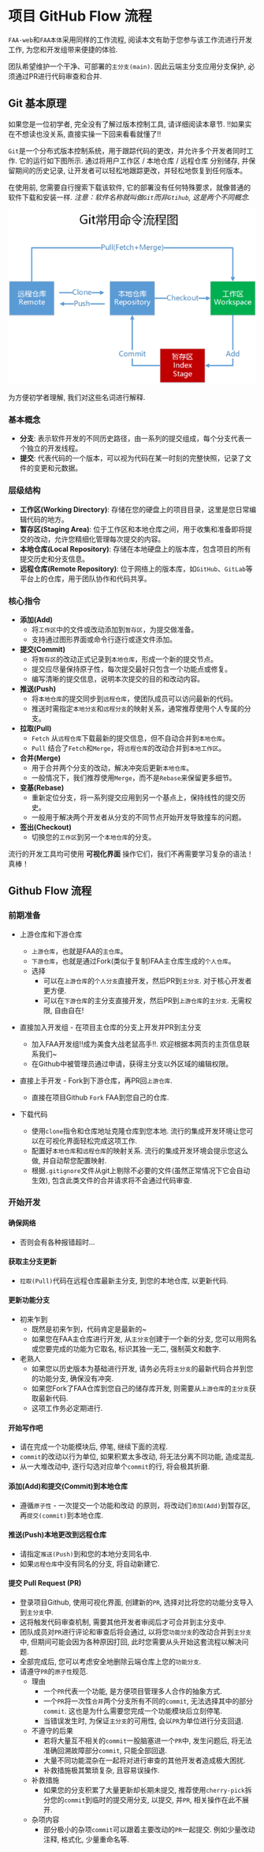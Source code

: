 # 项目 GitHub Flow 流程

`FAA-web`和`FAA本体`采用同样的工作流程, 阅读本文有助于您参与该工作流进行开发工作, 为您和开发组带来便捷的体验.

团队希望维护一个干净、可部署的`主分支(main)`. 因此云端主分支应用分支保护, 必须通过PR进行代码审查和合并.

## Git 基本原理

如果您是一位初学者, 完全没有了解过版本控制工具, 请详细阅读本章节.
!!如果实在不想读也没关系, 直接实操一下回来看看就懂了!!

`Git`是一个分布式版本控制系统，用于跟踪代码的更改，并允许多个开发者同时工作. 它的运行如下图所示.
通过将用户工作区 / 本地仓库 / 远程仓库 分别储存, 并保留期间的历史记录, 让开发者可以轻松地跟踪更改，并轻松地恢复到任何版本。

在使用前, 您需要自行搜索下载该软件, 它的部署没有任何特殊要求，就像普通的软件下载和安装一样.
*注意：软件名称就叫做`Git`而非`Gtihub`, 这是两个不同概念.*

![alt text](./image/Git流程图.png)

为方便初学者理解, 我们对这些名词进行解释.

### 基本概念

* **分支**: 表示软件开发的不同历史路径，由一系列的提交组成，每个分支代表一个独立的开发线程。
* **提交**: 代表代码的一个版本，可以视为代码在某一时刻的完整快照，记录了文件的变更和元数据。

### 层级结构

* **工作区(Working Directory)**: 存储在您的硬盘上的项目目录，这里是您日常编辑代码的地方。
* **暂存区(Staging Area)**: 位于工作区和本地仓库之间，用于收集和准备即将提交的改动，允许您精细化管理每次提交的内容。
* **本地仓库(Local Repository)**: 存储在本地硬盘上的版本库，包含项目的所有提交历史和分支信息。
* **远程仓库(Remote Repository)**: 位于网络上的版本库，如`GitHub`、`GitLab`等平台上的仓库，用于团队协作和代码共享。

### 核心指令

* **添加(Add)**
  * 将`工作区`中的文件或改动添加到`暂存区`，为提交做准备。
  * 支持通过图形界面或命令行逐行或逐文件添加。
* **提交(Commit)**
  * 将`暂存区`的改动正式记录到`本地仓库`，形成一个新的提交节点。
  * 提交应尽量保持原子性，每次提交最好只包含一个功能点或修复。
  * 编写清晰的提交信息，说明本次提交的目的和改动内容。
* **推送(Push)**
  * 将`本地仓库`的提交同步到`远程仓库`，使团队成员可以访问最新的代码。
  * 推送时需指定`本地分支`和`远程分支`的映射关系，通常推荐使用个人专属的分支。
* **拉取(Pull)**
  * `Fetch` 从`远程仓库`下载最新的提交信息，但不自动合并到`本地仓库`。
  * `Pull` 结合了`Fetch`和`Merge`，将`远程仓库`的改动合并到`本地工作区`。
* **合并(Merge)**
  * 用于合并两个分支的改动，解决冲突后更新`本地仓库`。
  * 一般情况下，我们推荐使用`Merge`，而不是`Rebase`来保留更多细节。
* **变基(Rebase)**
  * 重新定位分支，将一系列提交应用到另一个基点上，保持线性的提交历史。
  * 一般用于解决两个开发者从分支的不同节点开始开发导致撞车的问题。
* **签出(Checkout)**
  * 切换您的`工作区`到另一个`本地仓库`的分支。
  
流行的开发工具均可使用 **可视化界面** 操作它们，我们不再需要学习复杂的语法！真棒！

## Github Flow 流程

### 前期准备

* 上游仓库和下游仓库
  * `上游仓库`，也就是FAA的`主仓库`。
  * `下游仓库`，也就是通过Fork(类似于复制)FAA主仓库生成的`个人仓库`。
  * 选择
    * 可以在`上游仓库`的`个人分支`直接开发，然后PR到`主分支`. 对于核心开发者更方便.
    * 可以在`下游仓库`的主分支直接开发，然后PR到`上游仓库`的`主分支`. 无需权限, 自由自在!

* 直接加入开发组 - 在项目主仓库的分支上开发并PR到主分支
  * 加入FAA开发组!!成为美食大战老鼠高手!!. 欢迎根据本网页的主页信息联系我们~
  * 在Github中被管理员通过申请，获得主分支以外区域的编辑权限。
  
* 直接上手开发 - Fork到下游仓库，再PR回`上游仓库`.
  * 直接在项目Github `Fork` FAA到您自己的仓库.

* 下载代码
  * 使用`clone`指令和仓库地址克隆仓库到您本地. 流行的集成开发环境让您可以在可视化界面轻松完成这项工作.
  * 配置好`本地仓库`和`远程仓库`的映射关系. 流行的集成开发环境会提示您这么做, 并自动帮您配置映射.
  * 根据`.gitignore`文件从git上剔除不必要的文件(虽然正常情况下它会自动生效), 包含此类文件的合并请求将不会通过代码审查.

### 开始开发

#### 确保网络

* 否则会有各种报错超时...
  
#### 获取主分支更新

* `拉取(Pull)`代码在远程仓库最新主分支, 到您的本地仓库, 以更新代码.

#### 更新功能分支

* 初来乍到
  * 既然是初来乍到，代码肯定是最新的~
  * 如果您在FAA主仓库进行开发, 从`主分支`创建于一个新的分支, 您可以用网名或您要完成的功能为它取名, 标识其独一无二, 强制英文和数字.
* 老熟人
  * 如果您以历史版本为基础进行开发, 请务必先将`主分支`的最新代码合并到您的功能分支, 确保没有冲突.
  * 如果您Fork了FAA仓库到您自己的储存库开发, 则需要从`上游仓库`的`主分支`获取最新代码.
  * 这项工作务必定期进行.

#### 开始写作吧

* 请在完成一个功能模块后, 停笔, 继续下面的流程.
* `commit`的改动以行为单位, 如果积累太多改动, 将无法分离不同功能, 造成混乱.
* 从一大堆改动中, 逐行勾选对应单个`commit`的行, 将会极其折磨.

#### 添加(Add)和提交(Commit)到本地仓库

* 遵循`原子性` - 一次提交一个功能和改动 的原则，将改动们`添加(Add)`到暂存区, 再`提交(commit)`到本地仓库.
  
#### 推送(Push)本地更改到远程仓库

* 请指定`推送(Push)`到和您的本地分支同名中.
* 如果`远程仓库`中没有同名的分支, 将自动新建它.
  
#### 提交 Pull Request (PR)

* 登录项目Github, 使用可视化界面, 创建新的`PR`, 选择对比将您的功能分支导入到`主分支`中.
* 这将触发代码审查机制, 需要其他开发者审阅后才可合并到主分支中.
* 团队成员对`PR`进行评论和审查后将会通过, 以将您`功能分支`的改动合并到`主分支`中, 但期间可能会因为各种原因打回, 此时您需要从头开始这套流程以解决问题.
* 全部完成后, 您可以考虑安全地删除云端仓库上您的`功能分支`.
* 请遵守`PR`的`原子性`规范.
  * 理由
    * 一个`PR`代表一个功能, 是方便项目管理多人合作的抽象方式.
    * 一个`PR`将一次性`合并`两个分支所有不同的`commit`, 无法选择其中的部分`commit`. 这也是为什么需要您完成一个功能模块后立刻停笔.
    * 当错误发生时, 为保证`主分支`的可用性, 会以`PR`为单位进行分支回退.
  * 不遵守的后果
    * 若将大量互不相关的`commit`一股脑塞进一个`PR`中, 发生问题后, 将无法准确回溯故障部分`commit`, 只能全部回退.
    * 大量不同功能混杂在一起将对进行审查的其他开发者造成极大困扰.
    * 补救措施极其繁琐复杂, 且容易误操作.
  * 补救措施
    * 如果您的分支积累了大量更新却长期未提交, 推荐使用`cherry-pick`拆分您的`commit`到临时的提交用分支, 以提交, 并`PR`, 相关操作在此不展开.
  * 杂项内容
    * 部分极小的杂项`commit`可以跟着主要改动的`PR`一起提交. 例如少量改动注释, 格式化, 少量重命名等.
